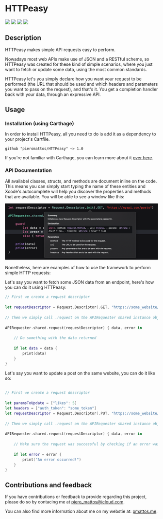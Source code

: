 #  HTTPeasy
![](https://img.shields.io/badge/platform-iOS10+-blue.svg) ![](https://img.shields.io/badge/Swift-4+-orange.svg) ![](https://img.shields.io/badge/coverage-95%25-green.svg) ![](https://img.shields.io/badge/carthage-compatible-blueviolet.svg)

## Description

HTTPeasy makes simple API requests easy to perform.

Nowadays most web APIs make use of JSON and a RESTful scheme, so HTTPeasy was created for these kind of simple scenarios, where you just want to fetch or update some data, using the most common standards.

HTTPeasy let's you simply declare how you want your request to be performed (the URL that should be used and which headers and parameters you want to pass on the request), and that's it. You get a completion handler back with your data, through an expressive API.

## Usage

### Installation (using Carthage)

In order to install HTTPeasy, all you need to do is add it as a dependency to your project's Cartfile.

```
github "pieromattos/HTTPeasy" ~> 1.0
```

If you're not familiar with Carthage, you can learn more about it [over here](https://github.com/Carthage/Carthage).

### API Documentation

All availabel classes, structs, and methods are document inline on the code. This means you can simply start typing the name of these entities and Xcode's autocomplete will help you discover the properties and methods that are available. You will be able to see a window like this:

![](https://github.com/pieromattos/HTTPeasy/blob/master/Docs/Images/Autocomplete.png)

Nonetheless, here are examples of how to use the framework to perform simple HTTP requests:

Let's say you want to fetch some JSON data from an endpoint, here's how you can do it using HTTPeasy:

``` swift
// First we create a request descriptor

let requestDescriptor = Request.Descriptor(.GET, "https://some_website/posts")

// Then we simply call .request on the APIRequester shared instance object to perform the request

APIRequester.shared.request(requestDescriptor) { data, error in

    // Do something with the data returned
    
    if let data = data {
        print(data)
    }
}
```

Let's say you want to update a post on the same website, you can do it like so: 

``` swift

// First we create a request descriptor

let paramsToUpdate = ["likes": 5]
let headers = ["auth_token": "some_token"]
let requestDescriptor = Request.Descriptor(.PUT, "https://some_website/posts/123", paramsToUpdate, headers)

// Then we simply call .request on the APIRequester shared instance object to perform the request

APIRequester.shared.request(requestDescriptor) { data, error in

    // Make sure the request was successful by checking if an error was returned

    if let error = error {
        print("An error occurred!")
    }
}
```

## Contributions and feedback

If you have contributions or feedback to provide regarding this project, please do so by contacing me at piero_mattos@icloud.com.

You can also find more information about me on my webstie at: [pmattos.me](pmattos.me).

